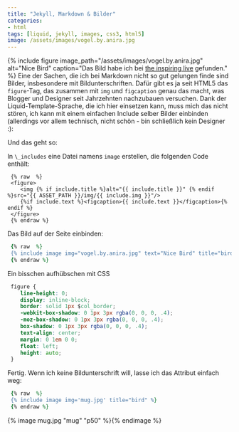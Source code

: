 ```yaml
---
title: "Jekyll, Markdown & Bilder"
categories:
- html
tags: [liquid, jekyll, images, css3, html5]
image: /assets/images/vogel.by.anira.jpg
---
```

{% include figure image_path="/assets/images/vogel.by.anira.jpg" alt="Nice Bird" caption="Das Bild habe ich bei
[the inspiring live](http://www.the-inspiring-life.com/2013/01/ein-logo-fur-meinen-blog.html)
gefunden." %}
Eine der Sachen, die ich bei Markdown nicht so gut gelungen finde sind Bilder, insbesondere mit Bildunterschriften. Dafür gibt es ja seit HTML5 das `figure`-Tag, das zusammen mit `img` und `figcaption` genau das macht, was Blogger und Designer seit Jahrzehnten nachzubauen versuchen. Dank der Liquid-Template-Sprache, die ich hier einsetzen kann, muss mich das nicht stören, ich kann mit einem einfachen Include selber Bilder einbinden (allerdings vor allem technisch, nicht schön - bin schließlich kein Designer :):

Und das geht so:

In `\_includes` eine Datei namens `image` erstellen, die folgenden Code enthält:

```html+erb
 {% raw  %}
 <figure>
    <img {% if include.title %}alt="{{ include.title }}" {% endif %}src="{{ ASSET_PATH }}/img/{{ include.img }}"/>
    {%if include.text %}<figcaption>{{ include.text }}</figcaption>{% endif %}
 </figure>
 {% endraw %}
```

Das Bild auf der Seite einbinden:

```ruby
 {% raw  %}
 {% include image img="vogel.by.anira.jpg" text="Nice Bird" title="bird" %}
 {% endraw %}
```

Ein bisschen aufhübschen mit CSS

```css
 figure {
    line-height: 0;
    display: inline-block;
    border: solid 1px $col_border;
    -webkit-box-shadow: 0 1px 3px rgba(0, 0, 0, .4);
    -moz-box-shadow: 0 1px 3px rgba(0, 0, 0, .4);
    box-shadow: 0 1px 3px rgba(0, 0, 0, .4);
    text-align: center;
    margin: 0 1em 0 0;
    float: left;
    height: auto;
 }
```

Fertig. Wenn ich keine Bildunterschrift will, lasse ich das Attribut einfach weg:

```ruby
 {% raw  %}
 {% include image img='mug.jpg' title="bird" %}
 {% endraw %}
```

{% image mug.jpg "mug" "p50" %}{% endimage %}